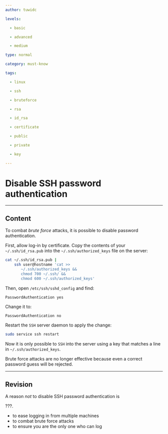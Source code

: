 ```yaml
---
author: tuwidc

levels:

  - basic

  - advanced

  - medium

type: normal

category: must-know

tags:

  - linux

  - ssh

  - bruteforce

  - rsa

  - id_rsa

  - certificate

  - public

  - private

  - key

---
```

# Disable SSH password authentication 

---
## Content

To combat *brute force* attacks, it is possible to disable password authentication.

First, allow log-in by certificate. 
Copy the contents of your `~/.ssh/id_rsa.pub` into the `~/.ssh/authorized_keys` file on the server:

```bash
cat ~/.ssh/id_rsa.pub | 
    ssh user@hostname 'cat >> 
       ~/.ssh/authorized_keys &&
       chmod 700 ~/.ssh/ &&
       chmod 600 ~/.ssh/authorized_keys'
```

Then, open `/etc/ssh/sshd_config` and find: 

```
PasswordAuthentication yes
```

Change it to: 

```
PasswordAuthentication no
``` 

Restart the `SSH` server daemon to apply the change:
```bash
sudo service ssh restart
```

Now it is only possible to `SSH` into the server using a key that matches a line in `~/.ssh/authorized_keys`. 

Brute force attacks are no longer effective because even a correct password guess will be rejected.

---
## Revision

A reason *not* to disable SSH password authentication is 

???. 
* to ease logging in from multiple machines
* to combat brute force attacks
* to ensure you are the only one who can log
 
